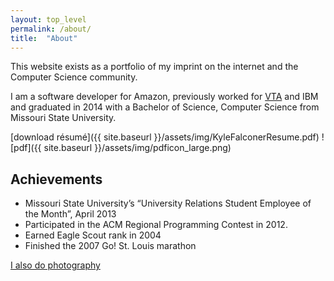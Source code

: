 ```yaml
---
layout: top_level
permalink: /about/
title:  "About"
---
```


This website exists as a portfolio of my imprint on the internet and the Computer Science community.

I am a software developer for Amazon, previously worked for [VTA](http://www.vta.org/) and IBM and graduated in 2014 with a Bachelor of Science, Computer Science from Missouri State University.

[download r&eacute;sum&eacute;]({{ site.baseurl }}/assets/img/KyleFalconerResume.pdf) 
![pdf]({{ site.baseurl }}/assets/img/pdficon_large.png)


## Achievements

* Missouri State University’s “University Relations Student Employee of the Month”, April 2013
* Participated in the ACM Regional Programming Contest in 2012.
* Earned Eagle Scout rank in 2004
* Finished the 2007 Go! St. Louis marathon


[I also do photography](https://kylefalconer.com/)
